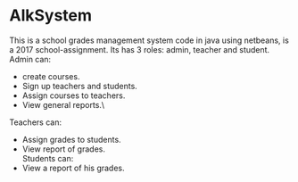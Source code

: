 # AlkSystem
This is a school grades management system code in java using netbeans, is a 2017 school-assignment.
Its has 3 roles: admin, teacher and student.\
Admin can:
- create courses.
- Sign up teachers and students.
- Assign courses to teachers.
- View general reports.\

Teachers can:
- Assign grades to students.
- View report of grades.\
Students can:
- View a report of his grades.


